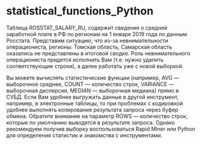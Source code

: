 # statistical_functions_Python
Таблица ROSSTAT_SALARY_RU, содержит сведения о средней заработной плате в РФ по регионам на 1 января 2019 года по данным Росстата. Представим ситуацию, что из-за невнимательности операциониста, регионы: Томская область, Самарская область оказались не представлены в итоговой сводке. Роль невнимательного операциониста придется исполнить Вам (т.е. нужно удалить соответствующие строки), а далее работать уже с новой выборкой.

Вы можете вычислять статистические функции (например, AVG — выборочное среднее, COUNT — количество строк, VARIANCE — выборочная дисперсия, MEDIAN — выборочная медиана) прямо в СУБД. Если Вам удобнее выгружать данные в другой инструмент, например, в электронные таблицы, то при проблемах с кодировкой удобнее выполнять копирование результата запроса через буфер обмена. Обратите внимание на параметр ROWS — количество строк, которые по умолчанию выводятся в результате запроса. Однако рекомендуем получив выборку воспользоваться Rapid Miner или Python для определения статистик и знакомства с инструментами.
